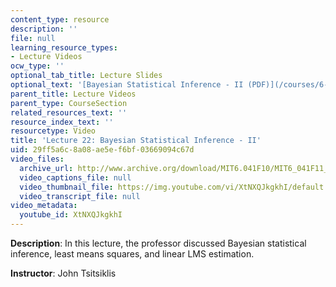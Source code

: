 ```yaml
---
content_type: resource
description: ''
file: null
learning_resource_types:
- Lecture Videos
ocw_type: ''
optional_tab_title: Lecture Slides
optional_text: '[Bayesian Statistical Inference - II (PDF)](/courses/6-041sc-probabilistic-systems-analysis-and-applied-probability-fall-2013/resources/mit6_041scf13_l22)'
parent_title: Lecture Videos
parent_type: CourseSection
related_resources_text: ''
resource_index_text: ''
resourcetype: Video
title: 'Lecture 22: Bayesian Statistical Inference - II'
uid: 29ff5a6c-8a08-ae5e-f6bf-03669094c67d
video_files:
  archive_url: http://www.archive.org/download/MIT6.041F10/MIT6_041F11_lec22_300k.mp4
  video_captions_file: null
  video_thumbnail_file: https://img.youtube.com/vi/XtNXQJkgkhI/default.jpg
  video_transcript_file: null
video_metadata:
  youtube_id: XtNXQJkgkhI
---
```


**Description**: In this lecture, the professor discussed Bayesian statistical inference, least means squares, and linear LMS estimation.

**Instructor**: John Tsitsiklis